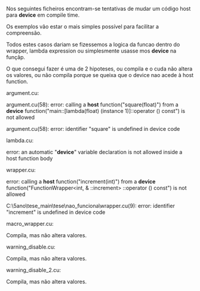 Nos seguintes ficheiros encontram-se tentativas de mudar um código host para __device__ em compile time.

Os exemplos vão estar o mais simples possível para facilitar a compreensão.

Todos estes casos dariam se fizessemos a logica da funcao dentro do wrapper, lambda expression ou simplesmente usasse mos __device__ na funçãp.

O que consegui fazer é uma de 2 hipoteses, ou compila e o cuda não altera os valores, ou não compila porque se queixa que o device nao acede à host function.

argument.cu:


argument.cu(58): error: calling a __host__ function("square(float)") from a __device__ function("main::[lambda(float) (instance 1)]::operator () const") is not allowed

argument.cu(58): error: identifier "square" is undefined in device code



lambda.cu:

error: an automatic "__device__" variable declaration is not allowed inside a host function body



wrapper.cu:


error: calling a __host__ function("increment(int)") from a __device__ function("FunctionWrapper<int, & ::increment> ::operator () const") is not allowed

C:\5ano\tese_main\tese\nao_funciona\wrapper.cu(9): error: identifier "increment" is undefined in device code


macro_wrapper.cu:

Compila, mas não altera valores.

warning_disable.cu:

Compila, mas não altera valores.

warning_disable_2.cu:

Compila, mas não altera valores.